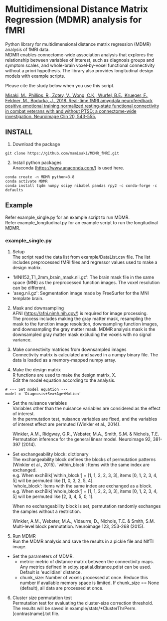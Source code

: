 # Multidimensional Distance Matrix Regression (MDMR) analysis for fMRI
Python library for multidimensional distance matrix regression (MDMR) analysis of fMRI data.  
MDMR enables connectome-wide association analysis that explores the relationship between variables of interest, such as diagnosis groups and symptom scales, and whole-brain voxel-by-voxel functional connectivity without a priori hypothesis. The library also provides longitudinal design models with example scripts.

Please cite the study below when you use this script.

[Misaki, M., Phillips, R., Zotev, V., Wong, C.K., Wurfel, B.E., Krueger, F., Feldner, M., Bodurka, J., 2018. Real-time fMRI amygdala neurofeedback positive emotional training normalized resting-state functional connectivity in combat veterans with and without PTSD: a connectome-wide investigation. Neuroimage Clin 20, 543-555.](https://www.sciencedirect.com/science/article/pii/S2213158218302663)

## INSTALL
1. Download the package  
```
git clone https://github.com/mamisaki/MDMR_fMRI.git
```

2. Install python packages  
Anaconda (https://www.anaconda.com/) is used here.
```
conda create -n MDMR python=3.8
conda activate MDMR
conda install tqdm numpy scipy nibabel pandas rpy2 -c conda-forge -c defaults
```

## Example
Refer example_single.py for an example script to run MDMR.  
Refer example_longitudinal.py for an example script to run the longitudinal MDMR.

### example_single.py
1. Setup  
  The script read the data list from example/DataList.csv file. The list includes preprocessed fMRI files and regressor values used to make a design matrix.  
  - 'MNI152_T1_2mm_brain_mask.nii.gz': The brain mask file in the same space (MNI) as the preprocessed function images. The voxel resolution can be different.
  - 'aseg.nii.gz': Segmentation image made by FreeSurfer for the MNI template brain.

2. Mask and downsampling  
  AFNI (https://afni.nimh.nih.gov/) is required for image processing.  
  The process includes making the gray matter mask, resampling the mask to the function image resolution, downsampling function images, and downsampling the gray matter mask.
  MDMR analysis mask is the downsampled gray matter mask excluding the voxels with no signal variance.

3. Make connectivity matrices from downsampled images  
  Connectivity matrix is calculated and saved in a numpy binary file. The data is loaded as a memory-mapped numpy array.

4. Make the design matrix  
  R functions are used to make the design matrix, X.  
  Edit the model equation according to the analysis.  
  ```
  # --- Set model equation ---
  model = 'Diagnosis+Sex+Age+Motion'
  ```
   
  - Set the nuisance variables  
    Variables other than the nuisance variables are considered as the effect of interest.  
    In the permutation test, nuisance variables are fixed, and the variables of interest effect are permuted (Winkler et al., 2014).  
      
    Winkler, A.M., Ridgway, G.R., Webster, M.A., Smith, S.M. & Nichols, T.E. Permutation inference for the general linear model. Neuroimage 92, 381-397 (2014).  
      
  - Set exchangeability block: dictionary   
    The exchangeability block defines the blocks of permutation patterns (Winkler et al., 2015).
    'within_block': Items with the same index are exchanged.  
      e.g. When exchBlk['within_block'] = [1, 1, 2, 2, 3, 3], items [0, 1, 2, 3, 4, 5] will be permuted like [1, 0, 3, 2, 5, 4].  
    'whole_block': Items with the same index are exchanged as a block.  
      e.g. When exchBlk['whole_block'] = [1, 1, 2, 2, 3, 3], items [0, 1, 2, 3, 4, 5] will be permuted like [2, 3, 4, 5, 0, 1].  
            
    When no exchangeability block is set, permutation randomly exchanges the samples without a restriction.  
      
    Winkler, A.M., Webster, M.A., Vidaurre, D., Nichols, T.E. & Smith, S.M. Multi-level block permutation. Neuroimage 123, 253-268 (2015).  

5. Run MDMR  
  Run the MDMR analysis and save the results in a pickle file and NIfTI image.
  - Set the parameters of MDMR.  
    - metric: metric of distance matrix between the connectivity maps. Any metrics defined in scipy.spatial.distance.pdist can be used. Default is 'euclidian' distance.  
    - chunk_size: Number of voxels processed at once. Reduce this number if available memory space is limited. If chunk_size == None (default), all data are processed at once.

6. Cluster size permutation test  
  Permutation test for evaluating the cluster-size correction threshold.  
  The results will be saved in example/stats/*ClusterThrPerm.[contrastname].txt file.
  
